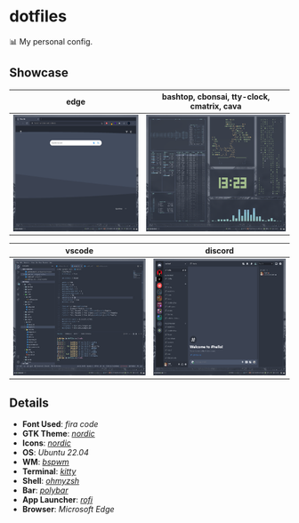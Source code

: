 # dotfiles

📊 My personal config.

## Showcase

|edge|bashtop, cbonsai, tty-clock, cmatrix, cava|
|-|-|
|<img height="210px" src="assets/edge.png">|<img height="210px" src="assets/desktop.png">|

|vscode|discord|
|-|-|
|<img height="210px" src="assets/vscode.png">|<img height="210px" src="assets/discord.png">|

## Details

- **Font Used**: _fira code_
- **GTK Theme**: _[nordic](https://github.com/EliverLara/Nordic)_
- **Icons**: _[nordic](https://github.com/EliverLara/Nordic)_
- **OS**: _Ubuntu 22.04_
- **WM**: _[bspwm](https://github.com/baskerville/bspwm)_
- **Terminal**: _[kitty](https://github.com/kovidgoyal/kitty)_
- **Shell**: _[ohmyzsh](https://github.com/ohmyzsh/ohmyzsh)_
- **Bar**: _[polybar](https://github.com/polybar/polybar)_
- **App Launcher**: _[rofi](https://github.com/davatorium/rofi)_
- **Browser**: _Microsoft Edge_
